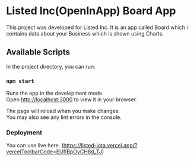 # Listed Inc(OpenInApp) Board App

This project was developed for Listed Inc. It is an app called Board which i contains data about your Business which is shown using Charts.

## Available Scripts

In the project directory, you can run:

### `npm start`

Runs the app in the development mode.\
Open [http://localhost:3000](http://localhost:3000) to view it in your browser.

The page will reload when you make changes.\
You may also see any lint errors in the console.

### Deployment

You can use live here. (https://listed-iota.vercel.app/?vercelToolbarCode=EUfIBpOyCH8d_TJ)

